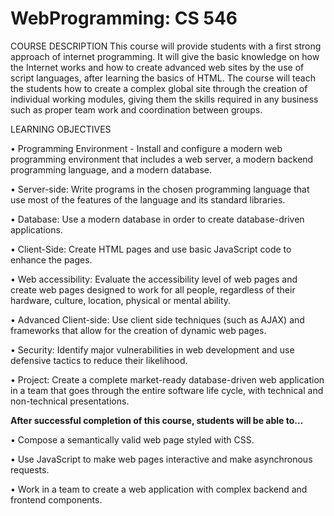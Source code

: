 # WebProgramming: CS 546

COURSE DESCRIPTION
This course will provide students with a first strong approach of internet programming. It will give the
basic knowledge on how the Internet works and how to create advanced web sites by the use of script
languages, after learning the basics of HTML. The course will teach the students how to create a
complex global site through the creation of individual working modules, giving them the skills required
in any business such as proper team work and coordination between groups.

LEARNING OBJECTIVES

• Programming Environment - Install and configure a modern web programming environment that includes a web server, a modern backend programming language, and a modern database.



• Server-side: Write programs in the chosen programming language that use most of the features of the language and its standard libraries.


• Database: Use a modern database in order to create database-driven applications.


• Client-Side: Create HTML pages and use basic JavaScript code to enhance the pages.


• Web accessibility: Evaluate the accessibility level of web pages and create web pages designed to work for all people, regardless of their hardware, culture, location, physical or mental ability.


• Advanced Client-side: Use client side techniques (such as AJAX) and frameworks that allow for the creation of dynamic web pages.


• Security: Identify major vulnerabilities in web development and use defensive tactics to reduce their likelihood.


• Project: Create a complete market-ready database-driven web application in a team that goes through the entire software life cycle, with technical and non-technical presentations. 


**After successful completion of this course, students will be able to…**


• Compose a semantically valid web page styled with CSS.


• Use JavaScript to make web pages interactive and make asynchronous requests.


• Work in a team to create a web application with complex backend and frontend components.
